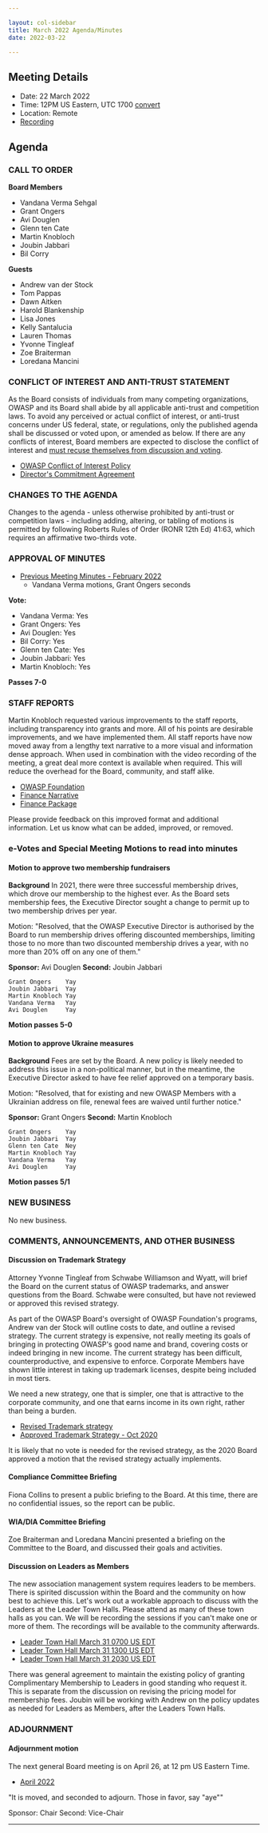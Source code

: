 ```yaml
---

layout: col-sidebar
title: March 2022 Agenda/Minutes
date: 2022-03-22

---
```


## Meeting Details

- Date: 22 March 2022
- Time: 12PM US Eastern, UTC 1700 [convert](https://www.timeanddate.com/worldclock/meetingdetails.html?year=2022&month=3&day=22&hour=17&min=0&sec=0&p1=398&p2=16&p3=110&p4=197&p5=217&p6=136&p7=179&p8=438)
- Location: Remote
- [Recording](https://youtu.be/RKrSvCR-5iA)

## Agenda

### CALL TO ORDER

**Board Members**

- Vandana Verma Sehgal
- Grant Ongers
- Avi Douglen
- Glenn ten Cate
- Martin Knobloch
- Joubin Jabbari
- Bil Corry

**Guests**

- Andrew van der Stock
- Tom Pappas
- Dawn Aitken
- Harold Blankenship
- Lisa Jones
- Kelly Santalucia
- Lauren Thomas
- Yvonne Tingleaf
- Zoe Braiterman
- Loredana Mancini

### CONFLICT OF INTEREST AND ANTI-TRUST STATEMENT

As the Board consists of individuals from many competing organizations, OWASP and its Board shall abide by all applicable anti-trust and competition laws. To avoid any perceived or actual conflict of interest, or anti-trust concerns under US federal, state, or regulations, only the published agenda shall be discussed or voted upon, or amended as below. If there are any conflicts of interest, Board members are expected to disclose the conflict of interest and [must recuse themselves from discussion and voting](https://policy.owasp.org/legal/bylaws#section-702-disclosure-required).

- [OWASP Conflict of Interest Policy](https://policy.owasp.org/operational/conflict-of-interest)
- [Director's Commitment Agreement](https://policy.owasp.org/legal/directors-committment-agreement)

### CHANGES TO THE AGENDA

Changes to the agenda - unless otherwise prohibited by anti-trust or competition laws - including adding, altering, or tabling of motions is permitted by following Roberts Rules of Order (RONR 12th Ed) 41:63, which requires an affirmative two-thirds vote.

### APPROVAL OF MINUTES

- [Previous Meeting Minutes - February 2022](/meetings-historical/2022/202202.html)
  - Vandana Verma motions, Grant Ongers seconds 

**Vote:**

- Vandana Verma: Yes
- Grant Ongers: Yes
- Avi Douglen: Yes
- Bil Corry: Yes
- Glenn ten Cate: Yes
- Joubin Jabbari: Yes
- Martin Knobloch: Yes

**Passes 7-0**

### STAFF REPORTS

Martin Knobloch requested various improvements to the staff reports, including transparency into grants and more. All of his points are desirable improvements, and we have implemented them. All staff reports have now moved away from a lengthy text narrative to a more visual and information dense approach. When used in combination with the video recording of the meeting, a great deal more context is available when required. This will reduce the overhead for the Board, community, and staff alike.

- [OWASP Foundation](https://docs.google.com/presentation/d/1iy8DmeDsHuPzxVgYPYiQNv7kxT-APRJyvfSG6r0y12w/edit?usp=sharing)
- [Finance Narrative](/attachments/202202-finance-narrative.docx)
- [Finance Package](/attachments/202202-finance-package.xlsx)

Please provide feedback on this improved format and additional information. Let us know what can be added, improved, or removed.

### e-Votes and Special Meeting Motions to read into minutes

#### Motion to approve two membership fundraisers

**Background** In 2021, there were three successful membership drives, which drove our membership to the highest ever. As the Board sets membership fees, the Executive Director sought a change to permit up to two membership drives per year.

Motion: "Resolved, that the OWASP Executive Director is authorised by the Board to run membership drives offering discounted memberships, limiting those to no more than two discounted membership drives a year, with no more than 20% off on any one of them."

**Sponsor:** Avi Douglen
**Second:** Joubin Jabbari

```
Grant Ongers    Yay
Joubin Jabbari  Yay
Martin Knobloch Yay
Vandana Verma   Yay
Avi Douglen     Yay
```

**Motion passes 5-0**

#### Motion to approve Ukraine measures

**Background** Fees are set by the Board. A new policy is likely needed to address this issue in a non-political manner, but in the meantime, the Executive Director asked to have fee relief approved on a temporary basis.

Motion: "Resolved, that for existing and new OWASP Members with a Ukrainian address on file, renewal fees are waived until further notice."

**Sponsor:** Grant Ongers
**Second:** Martin Knobloch

```
Grant Ongers    Yay
Joubin Jabbari  Yay
Glenn ten Cate  Ney
Martin Knobloch Yay
Vandana Verma   Yay
Avi Douglen     Yay
```

**Motion passes 5/1**

### NEW BUSINESS

No new business.

### COMMENTS, ANNOUNCEMENTS, AND OTHER BUSINESS

#### Discussion on Trademark Strategy

Attorney Yvonne Tingleaf from Schwabe Williamson and Wyatt, will brief the Board on the current status of OWASP trademarks, and answer questions from the Board. Schwabe were consulted, but have not reviewed or approved this revised strategy.

As part of the OWASP Board's oversight of OWASP Foundation's programs, Andrew van der Stock will outline costs to date, and outline a revised strategy. The current strategy is expensive, not really meeting its goals of bringing in protecting OWASP's good name and brand, covering costs or indeed bringing in new income. The current strategy has been difficult, counterproductive, and expensive to enforce. Corporate Members have shown little interest in taking up trademark licenses, despite being included in most tiers.

We need a new strategy, one that is simpler, one that is attractive to the corporate community, and one that earns income in its own right, rather than being a burden.

- [Revised Trademark strategy](https://docs.google.com/presentation/d/1VBZeZvghfH5KDwh8dHU-KMcNj7sihfCdfgxlRF-fKVM/edit?usp=sharing)
- [Approved Trademark Strategy - Oct 2020](https://owasp.org/attachments/202010-OWASP-Trademark-Strategy.pdf)

It is likely that no vote is needed for the revised strategy, as the 2020 Board approved a motion that the revised strategy actually implements.

#### Compliance Committee Briefing

Fiona Collins to present a public briefing to the Board. At this time, there are no confidential issues, so the report can be public.

#### WIA/DIA Committee Briefing

Zoe Braiterman and Loredana Mancini presented a briefing on the Committee to the Board, and discussed their goals and activities. 

#### Discussion on Leaders as Members

The new association management system requires leaders to be members. There is spirited discussion within the Board and the community on how best to achieve this. Let's work out a workable approach to discuss with the Leaders at the Leader Town Halls. Please attend as many of these town halls as you can. We will be recording the sessions if you can't make one or more of them. The recordings will be available to the community afterwards.

- [Leader Town Hall March 31 0700 US EDT](https://www.meetup.com/owaspfoundation/events/284630976)
- [Leader Town Hall March 31 1300 US EDT](https://www.meetup.com/owaspfoundation/events/284631152/)
- [Leader Town Hall March 31 2030 US EDT](https://www.meetup.com/owaspfoundation/events/284631193)

There was general agreement to maintain the existing policy of granting Complimentary Membership to Leaders in good standing who request it. This is separate from the discussion on revising the pricing model for membership fees. 
Joubin will be working with Andrew on the policy updates as needed for Leaders as Members, after the Leaders Town Halls. 

### ADJOURNMENT

#### Adjournment motion

The next general Board meeting is on April 26, at 12 pm US Eastern Time.

- [April 2022](https://owasp.org/meetings/202204.html)

"It is moved, and seconded to adjourn. Those in favor, say "aye""

Sponsor: Chair
Second: Vice-Chair

***

